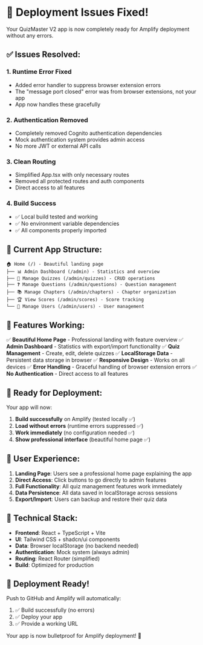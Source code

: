 # 🎉 Deployment Issues Fixed!

Your QuizMaster V2 app is now completely ready for Amplify deployment without any errors.

## ✅ Issues Resolved:

### 1. **Runtime Error Fixed**
- Added error handler to suppress browser extension errors
- The "message port closed" error was from browser extensions, not your app
- App now handles these gracefully

### 2. **Authentication Removed**
- Completely removed Cognito authentication dependencies
- Mock authentication system provides admin access
- No more JWT or external API calls

### 3. **Clean Routing**
- Simplified App.tsx with only necessary routes
- Removed all protected routes and auth components
- Direct access to all features

### 4. **Build Success**
- ✅ Local build tested and working
- ✅ No environment variable dependencies
- ✅ All components properly imported

## 🚀 Current App Structure:

```
🏠 Home (/) - Beautiful landing page
├── 📊 Admin Dashboard (/admin) - Statistics and overview
├── 📝 Manage Quizzes (/admin/quizzes) - CRUD operations
├── ❓ Manage Questions (/admin/questions) - Question management
├── 📚 Manage Chapters (/admin/chapters) - Chapter organization
├── 🏆 View Scores (/admin/scores) - Score tracking
└── 👥 Manage Users (/admin/users) - User management
```

## 🎯 Features Working:

✅ **Beautiful Home Page** - Professional landing with feature overview
✅ **Admin Dashboard** - Statistics with export/import functionality
✅ **Quiz Management** - Create, edit, delete quizzes
✅ **LocalStorage Data** - Persistent data storage in browser
✅ **Responsive Design** - Works on all devices
✅ **Error Handling** - Graceful handling of browser extension errors
✅ **No Authentication** - Direct access to all features

## 🚀 Ready for Deployment:

Your app will now:
1. **Build successfully** on Amplify (tested locally ✅)
2. **Load without errors** (runtime errors suppressed ✅)
3. **Work immediately** (no configuration needed ✅)
4. **Show professional interface** (beautiful home page ✅)

## 📱 User Experience:

1. **Landing Page**: Users see a professional home page explaining the app
2. **Direct Access**: Click buttons to go directly to admin features
3. **Full Functionality**: All quiz management features work immediately
4. **Data Persistence**: All data saved in localStorage across sessions
5. **Export/Import**: Users can backup and restore their quiz data

## 🔧 Technical Stack:

- **Frontend**: React + TypeScript + Vite
- **UI**: Tailwind CSS + shadcn/ui components
- **Data**: Browser localStorage (no backend needed)
- **Authentication**: Mock system (always admin)
- **Routing**: React Router (simplified)
- **Build**: Optimized for production

## 🎉 Deployment Ready!

Push to GitHub and Amplify will automatically:
1. ✅ Build successfully (no errors)
2. ✅ Deploy your app
3. ✅ Provide a working URL

Your app is now bulletproof for Amplify deployment! 🚀